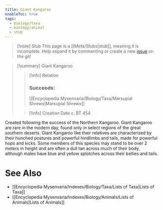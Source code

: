 ```yaml
---
title: Giant Kangaroo
enableToc: true
tags:
  - biology/taxa
  - biology/animal
  - stub
---
```


> [!note] Stub
> This page is a [[Meta/Stubs|stub]], meaning it is incomplete. Help expand it by commenting or create a new [issue](https://github.com/RagtimeGal/quartz--encyclopedia-mysenvaria/issues/new/choose) on the git!


> [!summary] Giant Kangaroo
> > [!info] Relation
> > ### Succeeds:
> > [[Encyclopedia Mysenvaria/Biology/Taxa/Marsupial Shrews|Marsupial Shrews]]
>
> > [!info] Creation Date
> > c. BT 454

Created following the success of the Northern Kangaroo. Giant Kangaroo are rare in the modern day, found only in select regions of the great southern deserts. Giant Kangaroo like their relatives are characterized by their hunched postures and powerful hindlimbs and tails, made for powerful hops and kicks. Some members of this species may stand to be over 2 meters in height and are often a dull tan across much of their body, although males have blue and yellow splotches across their bellies and tails.

# See Also
- [[Encyclopedia Mysenvaria/Indexes/Biology/Taxa/Lists of Taxa|Lists of Taxa]]
- [[Encyclopedia Mysenvaria/Indexes/Biology/Animals/Lists of Animals|Lists of Animals]]
